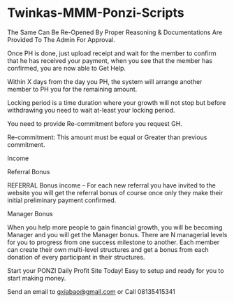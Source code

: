 # Twinkas-MMM-Ponzi-Scripts

The Same Can Be Re-Opened By Proper Reasoning & Documentations Are Provided To The Admin For Approval.

Once PH is done, just upload receipt and wait for the member to confirm that he has received your payment, when you see that the member has confirmed, you are now able to Get Help.

Within X days from the day you PH, the system will arrange another member to PH you for the remaining amount.

Locking period is a time duration where your growth will not stop but before withdrawing you need to wait at-least your locking period.

You need to provide Re-commitment before you request GH.

Re-commitment: This amount must be equal or Greater than previous commitment.


Income

Referral Bonus

REFERRAL Bonus income – For each new referral you have invited to the website you will get the referral bonus of course once only they make their initial preliminary payment confirmed.

Manager Bonus

When you help more people to gain financial growth, you will be becoming Manager and you will get the Manager bonus. There are N managerial levels for you to progress from one success milestone to another. Each member can create their own multi-level structures and get a bonus from each donation of every participant in their structures.

Start your PONZI Daily Profit Site Today!
Easy to setup and ready for you to start making money.

Send an email to gxiabao@gmail.com or Call 08135415341
